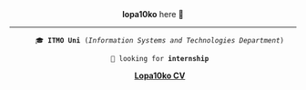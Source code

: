 <div align='center'><b>lopa10ko</b> here 👋 </div>

---

<div align='center'>
<ul>
   <code>🎓 <b>ITMO Uni</b> (<i>Information Systems and Technologies Department</i>)</code>

   <code>🔭 looking for **internship**</code> 

   [**Lopa10ko CV**](https://github.com/Lopa10ko/Lopa10ko/blob/main/CV.pdf)
</ul>
</div>


<!-- \ -->
<!-- ⚡ Fun fact: check Fredi's profile to figure out where the inspiration comes from  -->


<!-- <div align="center">
   <img src="https://github.com/Lopa10ko/Lopa10ko/blob/main/main_00001.svg" />
</div> -->
